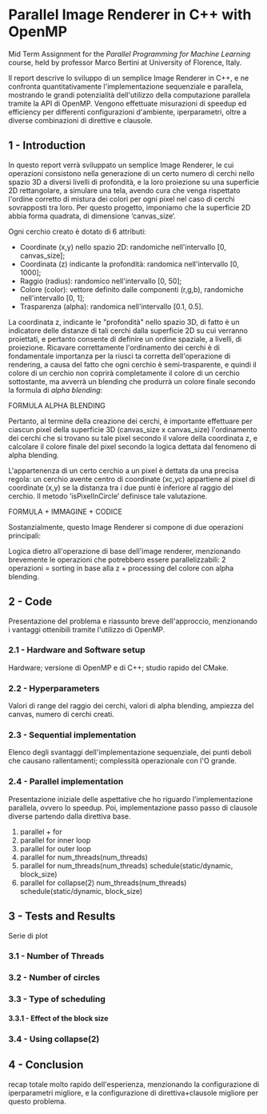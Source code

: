 # Parallel Image Renderer in C++ with OpenMP

Mid Term Assignment for the *Parallel Programming for Machine Learning* course, held by professor Marco Bertini at University of Florence, Italy.

Il report descrive lo sviluppo di un semplice Image Renderer in C++, e ne confronta quantitativamente l'implementazione sequenziale e parallela, mostrando le grandi potenzialità dell'utilizzo della computazione parallela tramite la API di OpenMP. Vengono effettuate misurazioni di speedup ed efficiency per differenti configurazioni d'ambiente, iperparametri, oltre a diverse combinazioni di direttive e clausole.


## 1 - Introduction

In questo report verrà sviluppato un semplice Image Renderer, le cui operazioni consistono nella generazione di un certo numero di cerchi nello spazio 3D a diversi livelli di profondità, e la loro proiezione su una superficie 2D rettangolare, a simulare una tela, avendo cura che venga rispettato l'ordine corretto di mistura dei colori per ogni pixel nel caso di cerchi sovrapposti tra loro. Per questo progetto, imponiamo che la superficie 2D abbia forma quadrata, di dimensione ‘canvas_size‘.

Ogni cerchio creato è dotato di 6 attributi:
- Coordinate (x,y) nello spazio 2D: randomiche nell'intervallo [0, canvas_size];
- Coordinata (z) indicante la profondità: randomica nell'intervallo [0, 1000];
- Raggio (radius): randomico nell'intervallo [0, 50];
- Colore (color): vettore definito dalle componenti (r,g,b), randomiche nell'intervallo [0, 1];
- Trasparenza (alpha): randomica nell'intervallo [0.1, 0.5].

La coordinata z, indicante le "profondità" nello spazio 3D, di fatto è un indicatore delle distanze di tali cerchi dalla superficie 2D su cui verranno proiettati, e pertanto consente di definire un ordine spaziale, a livelli, di proiezione. Ricavare correttamente l'ordinamento dei cerchi è di fondamentale importanza per la riusci ta corretta dell'operazione di rendering, a causa del fatto che ogni cerchio è semi-trasparente, e quindi il colore di un cerchio non coprirà completamente il colore di un cerchio sottostante, ma avverrà un blending che produrrà un colore finale secondo la formula di *alpha blending*:

FORMULA ALPHA BLENDING

Pertanto, al termine della creazione dei cerchi, è importante effettuare per ciascun pixel della superficie 3D (canvas_size x canvas_size) l'ordinamento dei cerchi che si trovano su tale pixel secondo il valore della coordinata z, e calcolare il colore finale del pixel secondo la logica dettata dal fenomeno di alpha blending.

L'appartenenza di un certo cerchio a un pixel è dettata da una precisa regola: un cerchio avente centro di coordinate (xc,yc) appartiene al pixel di coordinate (x,y) se la distanza tra i due punti è inferiore al raggio del cerchio. Il metodo ’isPixelInCircle’ definisce tale valutazione.

FORMULA + IMMAGINE + CODICE

Sostanzialmente, questo Image Renderer si compone di due operazioni principali:

Logica dietro all'operazione di base dell'image renderer, menzionando brevemente le operazioni che potrebbero essere parallelizzabili: 2 operazioni = sorting in base alla z + processing del colore con alpha blending.

## 2 - Code
Presentazione del problema e riassunto breve dell'approccio, menzionando i vantaggi ottenibili tramite l'utilizzo di OpenMP.

### 2.1 - Hardware and Software setup
Hardware; versione di OpenMP e di C++; studio rapido del CMake.

### 2.2 - Hyperparameters
Valori di range del raggio dei cerchi, valori di alpha blending, ampiezza del canvas, numero di cerchi creati.

### 2.3 - Sequential implementation
Elenco degli svantaggi dell'implementazione sequenziale, dei punti deboli che causano rallentamenti; complessità operazionale con l'O grande.

### 2.4 - Parallel implementation
Presentazione iniziale delle aspettative che ho riguardo l'implementazione parallela, ovvero lo speedup.
Poi, implementazione passo passo di clausole diverse partendo dalla direttiva base.
1. parallel + for
2. parallel for inner loop
3. parallel for outer loop
4. parallel for num_threads(num_threads)
5. parallel for num_threads(num_threads) schedule(static/dynamic, block_size)
6. parallel for collapse(2) num_threads(num_threads) schedule(static/dynamic, block_size)

## 3 - Tests and Results
Serie di plot

### 3.1 - Number of Threads

### 3.2 - Number of circles

### 3.3 - Type of scheduling

#### 3.3.1 - Effect of the block size

### 3.4 - Using collapse(2)

## 4 - Conclusion
recap totale molto rapido dell'esperienza, menzionando la configurazione di iperparametri migliore, e la configurazione di direttiva+clausole migliore per questo problema.
